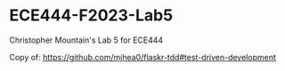 # ECE444-F2023-Lab5
Christopher Mountain's Lab 5 for ECE444

Copy of: https://github.com/mjhea0/flaskr-tdd#test-driven-development
